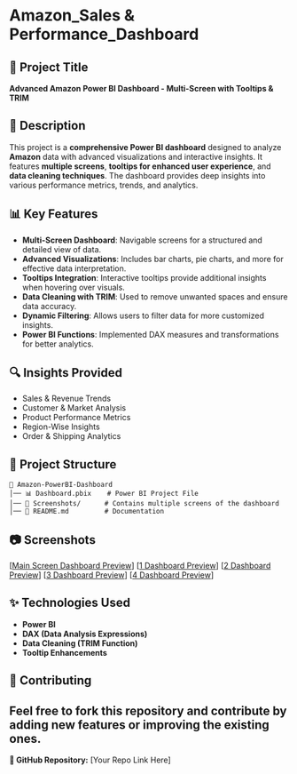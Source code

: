 # Amazon_Sales & Performance_Dashboard

## 📌 Project Title
**Advanced Amazon Power BI Dashboard - Multi-Screen with Tooltips & TRIM**

## 📖 Description
This project is a **comprehensive Power BI dashboard** designed to analyze **Amazon** data with advanced visualizations and interactive insights. It features **multiple screens**, **tooltips for enhanced user experience**, and **data cleaning techniques**. The dashboard provides deep insights into various performance metrics, trends, and analytics.

## 📊 Key Features
- **Multi-Screen Dashboard**: Navigable screens for a structured and detailed view of data.
- **Advanced Visualizations**: Includes bar charts, pie charts, and more for effective data interpretation.
- **Tooltips Integration**: Interactive tooltips provide additional insights when hovering over visuals.
- **Data Cleaning with TRIM**: Used to remove unwanted spaces and ensure data accuracy.
- **Dynamic Filtering**: Allows users to filter data for more customized insights.
- **Power BI Functions**: Implemented DAX measures and transformations for better analytics.

## 🔍 Insights Provided
- Sales & Revenue Trends
- Customer & Market Analysis
- Product Performance Metrics
- Region-Wise Insights
- Order & Shipping Analytics

## 📂 Project Structure
```
📁 Amazon-PowerBI-Dashboard
│── 📊 Dashboard.pbix    # Power BI Project File
│── 📸 Screenshots/      # Contains multiple screens of the dashboard
│── 📜 README.md         # Documentation
```

## 📷 Screenshots
[[Main Screen Dashboard Preview](https://github.com/Madhuri804/Amazon_Sales_Performance_Dashboard-/blob/main/powerbidashboard.png)]
[[1 Dashboard Preview](https://github.com/Madhuri804/Amazon_Sales_Performance_Dashboard-/blob/main/2ndscreen.png)]
[[2 Dashboard Preview](https://github.com/Madhuri804/Amazon_Sales_Performance_Dashboard-/blob/main/3rd.png)]
[[3 Dashboard Preview](https://github.com/Madhuri804/Amazon_Sales_Performance_Dashboard-/blob/main/4th.png)]
[[4 Dashboard Preview](https://github.com/Madhuri804/Amazon_Sales_Performance_Dashboard-/blob/main/6th.png)]


## ✨ Technologies Used
- **Power BI**
- **DAX (Data Analysis Expressions)**
- **Data Cleaning (TRIM Function)**
- **Tooltip Enhancements**

## 🤝 Contributing
Feel free to fork this repository and contribute by adding new features or improving the existing ones.
---

**🔗 GitHub Repository:** [Your Repo Link Here]

